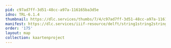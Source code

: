 ```yaml
---
pid: c97ad7ff-3d51-48cc-a97a-116165ba3d5e
idno: TRL-6.1.4
thumbnail: https://dlc.services/thumbs/7/4/c97ad7ff-3d51-48cc-a97a-116165ba3d5e/full/400,339/0/default.jpg
manifest: https://dlc.services/iiif-resource/delft/string1string2string3/kaartenproject-2007/TRL-6.1.4
order: '175'
layout: map
collection: kaartenproject
---
```

